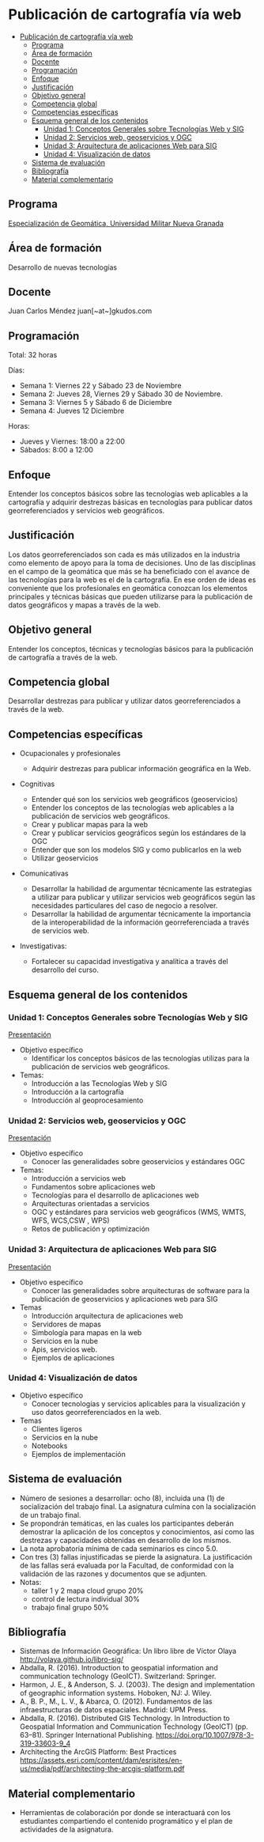# Publicación de cartografía vía web

- [Publicación de cartografía vía web](#publicaci%C3%B3n-de-cartograf%C3%ADa-v%C3%ADa-web)
  - [Programa](#programa)
  - [Área de formación](#%C3%A1rea-de-formaci%C3%B3n)
  - [Docente](#docente)
  - [Programación](#programaci%C3%B3n)
  - [Enfoque](#enfoque)
  - [Justificación](#justificaci%C3%B3n)
  - [Objetivo general](#objetivo-general)
  - [Competencia global](#competencia-global)
  - [Competencias específicas](#competencias-espec%C3%ADficas)
  - [Esquema general de los contenidos](#esquema-general-de-los-contenidos)
    - [Unidad 1: Conceptos Generales sobre Tecnologías Web y SIG](#unidad-1-conceptos-generales-sobre-tecnolog%C3%ADas-web-y-sig)
    - [Unidad 2: Servicios web, geoservicios y OGC](#unidad-2-servicios-web-geoservicios-y-ogc)
    - [Unidad 3: Arquitectura de aplicaciones Web para SIG](#unidad-3-arquitectura-de-aplicaciones-web-para-sig)
    - [Unidad 4: Visualización de datos](#unidad-4-visualizaci%C3%B3n-de-datos)
  - [Sistema de evaluación](#sistema-de-evaluaci%C3%B3n)
  - [Bibliografía](#bibliograf%C3%ADa)
  - [Material complementario](#material-complementario)

## Programa

[Especialización de Geomática, Universidad Militar Nueva Granada](http://www.umng.edu.co/web/guest/programas-academicos/facultad-ingenieria/posgrados/especializaciones/especializacion-geomatica)

## Área de formación

Desarrollo  de nuevas tecnologías

## Docente

Juan Carlos Méndez
juan[~at~]gkudos.com

## Programación

Total: 32 horas 

Días:
* Semana 1: Viernes 22 y  Sábado 23 de Noviembre
* Semana 2: Jueves 28,  Viernes 29 y Sábado  30 de  Noviembre.
* Semana 3: Viernes 5 y  Sábado 6 de Diciembre
* Semana 4: Jueves 12  Diciembre

Horas:
* Jueves y Viernes: 18:00 a 22:00
* Sábados: 8:00 a 12:00



## Enfoque

Entender los conceptos básicos sobre las tecnologías web aplicables a la cartografía y adquirir destrezas básicas en tecnologías para   publicar datos georreferenciados y servicios web geográficos.

## Justificación

Los datos georreferenciados son cada es más utilizados en la industria como elemento de apoyo para la toma de decisiones.
Uno de las disciplinas en el campo de la geomática  que más se ha beneficiado con el avance de las tecnologías para la web es el de la cartografía. En ese orden de ideas es conveniente que los profesionales en geomática conozcan los elementos principales y técnicas básicas que pueden utilizarse para la publicación de datos geográficos y mapas a través de la web.

## Objetivo  general

Entender los conceptos, técnicas y tecnologías básicos para la publicación de cartografía a través de la web.

## Competencia global

Desarrollar destrezas para publicar y utilizar datos georreferenciados a través de la web.

## Competencias específicas

* Ocupacionales y profesionales
  *  Adquirir destrezas para publicar información geográfica en la Web.

* Cognitivas
  *  Entender qué son los servicios web geográficos (geoservicios)
  *  Entender los conceptos de las tecnologías web aplicables a la publicación de servicios web geográficos.
  *  Crear y publicar mapas para la web
  *  Crear y publicar servicios geográficos según los estándares de la OGC
  *  Entender que son los modelos SIG y como publicarlos en la web
  *  Utilizar geoservicios

* Comunicativas
  *  Desarrollar la habilidad de argumentar técnicamente las estrategias a utilizar para publicar y utilizar servicios web geográficos según las necesidades particulares del caso de negocio a resolver.
  *  Desarrollar la habilidad de argumentar técnicamente la importancia de la interoperabilidad de la información georreferenciada a través de servicios web.
  
* Investigativas:
  *  Fortalecer su capacidad investigativa y analítica a través del desarrollo  del curso.

## Esquema general de los contenidos

### Unidad 1: Conceptos Generales sobre Tecnologías Web y SIG 

[Presentación](01_Conceptos)

* Objetivo específico
  * Identificar los conceptos básicos de las tecnologías utilizas para la publicación de servicios web geográficos.
* Temas:
  * Introducción a las Tecnologías Web y SIG
  * Introducción a la cartografía
  * Introducción al geoprocesamiento

### Unidad 2: Servicios web, geoservicios y OGC

[Presentación](02_Servicios_Web_Geoservicios_OGC)

* Objetivo específico
  * Conocer las generalidades sobre geoservicios y estándares OGC 
* Temas:
  * Introducción a servicios web
  * Fundamentos sobre aplicaciones web
  * Tecnologías para el desarrollo de aplicaciones web
  * Arquitecturas orientadas a servicios
  * OGC y estándares para servicios web geográficos  (WMS, WMTS, WFS, WCS,CSW , WPS)
  * Retos de publicación y optimización 


### Unidad 3: Arquitectura de aplicaciones Web para SIG

[Presentación](03_Arquitectura_SIG)

* Objetivo específico
  * Conocer las generalidades sobre arquitecturas de software para la publicación de geoservicios y aplicaciones web para SIG
* Temas
  * Introducción arquitectura de aplicaciones web
  * Servidores de mapas
  * Simbología para mapas en la web
  * Servicios en la nube
  * Apis, servicios web.
  * Ejemplos de aplicaciones

### Unidad 4: Visualización de datos

* Objetivo específico
  * Conocer tecnologías y servicios aplicables para la visualización y uso datos georreferenciados en la web.
* Temas
  * Clientes ligeros
  * Servicios en la nube
  * Notebooks
  * Ejemplos de implementación


## Sistema de evaluación

* Número  de sesiones a desarrollar: ocho  (8), incluida una (1) de socialización del trabajo final. La asignatura culmina con la socialización de un trabajo  final.
* Se propondrán temáticas, en las cuales los participantes deberán demostrar la aplicación de los conceptos y conocimientos, así como  las destrezas y capacidades obtenidas en desarrollo  de los mismos. 
* La nota aprobatoria mínima de cada seminarios es cinco  5.0.
* Con tres (3) fallas injustificadas se pierde la asignatura. La justificación de las fallas será evaluada por la Facultad, de conformidad con la validación de las razones y documentos que se adjunten.
* Notas:
  * taller 1 y 2 mapa cloud  grupo 20%
  * control de lectura individual 30%
  * trabajo final grupo 50%

## Bibliografía

* Sistemas  de  Información Geográfica:  Un libro libre de Víctor Olaya http://volaya.github.io/libro-sig/
* Abdalla, R. (2016). Introduction to geospatial information and communication technology (GeoICT). Switzerland: Springer.
* Harmon, J. E., & Anderson, S. J. (2003). The design and implementation of geographic information systems. Hoboken, NJ: J. Wiley.
* A., B. P., M., L. V., & Abarca, O. (2012). Fundamentos de las infraestructuras de datos espaciales. Madrid: UPM Press.
* Abdalla, R. (2016). Distributed GIS Technology. In Introduction to Geospatial Information and Communication Technology (GeoICT) (pp. 63–81). Springer International Publishing. https://doi.org/10.1007/978-3-319-33603-9_4
*  Architecting the ArcGIS Platform: Best Practices https://assets.esri.com/content/dam/esrisites/en-us/media/pdf/architecting-the-arcgis-platform.pdf



## Material complementario

* Herramientas de colaboración por donde se interactuará con los estudiantes compartiendo  el contenido  programático  y el plan de actividades de la asignatura.